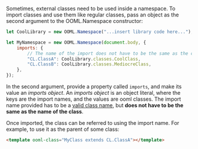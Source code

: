 Sometimes, external classes need to be used inside a namespace. To import classes and use them like regular classes, pass an object as the second argument to the OOML.Namespace constructor:

```javascript
let CoolLibrary = new OOML.Namespace("...insert library code here...");

let MyNamespace = new OOML.Namespace(document.body, {
    imports: {
        // The name of the import does not have to be the same as the class's name
        "CL.ClassA": CoolLibrary.classes.CoolClass,
        "CL.ClassB": CoolLibrary.classes.MediocreClass,
    },
});
```

In the second argument, provide a property called `imports`, and make its value an *imports object*. An *imports object* is an object literal, where the keys are the import names, and the values are ooml classes. The import name provided has to be a [valid class name](#Identifiers), but **does not have to be the same as the name of the class**.

Once imported, the class can be referred to using the import name. For example, to use it as the parent of some class:

```html
<template ooml-class="MyClass extends CL.ClassA"></template>
```
